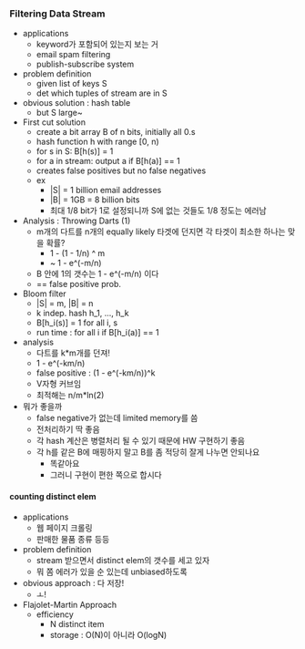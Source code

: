### Filtering Data Stream

* applications
    * keyword가 포함되어 있는지 보는 거
    * email spam filtering
    * publish-subscribe system
* problem definition
    * given list of keys S
    * det which tuples of stream are in S
* obvious solution : hash table
    * but S large~
* First cut solution
    * create a bit array B of n bits, initially all 0.s
    * hash function h with range [0, n)
    * for s in S: B[h(s)] = 1
    * for a in stream: output a if B[h(a)] == 1
    * creates false positives but no false negatives
    * ex
        * |S| = 1 billion email addresses
        * |B| = 1GB = 8 billion bits
        * 최대 1/8 bit가 1로 설정되니까 S에 없는 것들도 1/8 정도는 에러남
* Analysis : Throwing Darts (1)
    * m개의 다트를 n개의 equally likely 타겟에 던지면 각 타겟이 최소한 하나는 맞을 확률?
        * 1 - (1 - 1/n) ^ m
        * ~ 1 - e^(-m/n)
    * B 안에 1의 갯수는 1 - e^(-m/n) 이다
    * == false positive prob.
* Bloom filter
    * |S| = m, |B| = n
    * k indep. hash h_1, ..., h_k
    * B[h_i(s)] = 1 for all i, s
    * run time : for all i if B[h_i(a)] == 1
* analysis
    * 다트를 k*m개를 던져!
    * 1 - e^(-km/n)
    * false positive : (1 - e^(-km/n))^k
    * V자형 커브임
    * 최적해는 n/m*ln(2)
* 뭐가 좋을까
    * false negative가 없는데 limited memory를 씀
    * 전처리하기 딱 좋음
    * 각 hash 계산은 병렬처리 될 수 있기 때문에 HW 구현하기 좋음
    * 각 h를 같은 B에 매핑하지 말고 B를 좀 적당히 잘게 나누면 안되나요
        * 똑같아요
        * 그러니 구현이 편한 쪽으로 합시다

#### counting distinct elem

* applications
    * 웹 페이지 크롤링
    * 판매한 물품 종류 등등
* problem definition
    * stream 받으면서 distinct elem의 갯수를 세고 있자
    * 뭐 쫌 에러가 있을 순 있는데 unbiased하도록
* obvious approach : 다 저장!
    * ㅗ!
* Flajolet-Martin Approach
    * efficiency
        * N distinct item
        * storage : O(N)이 아니라 O(logN)
